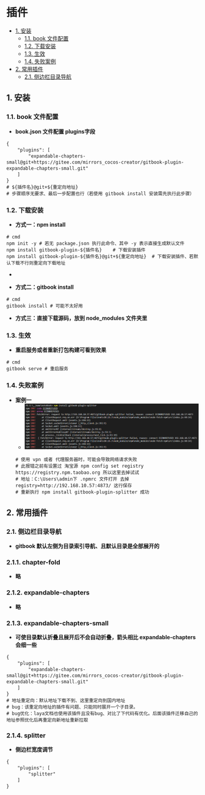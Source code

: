 # 插件
  - [1. 安装](#1-安装)
    - [1.1. book 文件配置](#11-book-文件配置)
    - [1.2. 下载安装](#12-下载安装)
    - [1.3. 生效](#13-生效)
    - [1.4. 失败案例](#14-失败案例)
  - [2. 常用插件](#2-常用插件)
    - [2.1. 侧边栏目录导航](#21-侧边栏目录导航)

## 1. 安装

### 1.1. book 文件配置

- **book.json 文件配置 plugins字段**
~~~
{
    "plugins": [
        "expandable-chapters-small@git+https://gitee.com/mirrors_cocos-creator/gitbook-plugin-expandable-chapters-small.git"
    ]
}
# ${插件名}@git+${重定向地址}
# 步骤顺序无要求、最后一步配置也行（若使用 gitbook install 安装需先执行此步骤）
~~~

### 1.2. 下载安装

- **方式一：npm install**
~~~
# cmd
npm init -y # 若无 package.json 执行此命令、其中 -y 表示直接生成默认文件
npm install gitbook-plugin-${插件名}    # 下载安装插件
npm install gitbook-plugin-${插件名}@git+${重定向地址}  # 下载安装插件、若默认下载不行则重定向下载地址
~~~

- 

- **方式二：gitbook install**
~~~
# cmd
gitbook install # 可能不太好用
~~~

- **方式三：直接下载源码，放到 node_modules 文件夹里**

### 1.3. 生效

- **重启服务或者重新打包构建可看到效果**
~~~
# cmd
gitbook serve # 重启服务
~~~

### 1.4. 失败案例
- **案例一**
  - ![图解](./img/1.png)
  ~~~
  # 使用 vpn 或者 代理服务器时，可能会导致网络请求失败
  # 此报错之前有设置过 淘宝源 npm config set registry https://registry.npm.taobao.org 所以这里去掉试试
  # 地址：C:\Users\admin下 .npmrc 文件打开 去掉 registry=http://192.168.10.57:4873/ 这行保存
  # 重新执行 npm install gitbook-plugin-splitter 成功
  ~~~

## 2. 常用插件

### 2.1. 侧边栏目录导航
- **gitbook 默认左侧为目录索引导航、且默认目录是全部展开的**

### 2.1.1. chapter-fold
- **略**

### 2.1.2. expandable-chapters
- **略**

### 2.1.3. expandable-chapters-small
- **可使目录默认折叠且展开后不会自动折叠，箭头相比 expandable-chapters 会细一些**
~~~
{
    "plugins": [
        "expandable-chapters-small@git+https://gitee.com/mirrors_cocos-creator/gitbook-plugin-expandable-chapters-small.git"
    ]
}
# 地址重定向：默认地址下载不到、这里重定向到国内地址
# bug：该重定向地址的插件有问题、只能同时展开一个子目录。
# bug优化：laya文档也使用该插件且没有bug、对比了下代码有优化。后面该插件迁移自己的地址参照优化后再重定向新地址重新拉取
~~~

### 2.1.4. splitter
- **侧边栏宽度调节**
~~~
{
    "plugins": [
        "splitter"
    ]
}
~~~